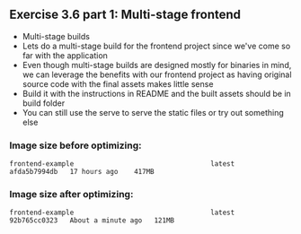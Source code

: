 ## Exercise 3.6 part 1: Multi-stage frontend

- Multi-stage builds
- Lets do a multi-stage build for the frontend project since we've come so far with the application
- Even though multi-stage builds are designed mostly for binaries in mind, we can leverage the benefits with our frontend project as having original source code with the final assets makes little sense
- Build it with the instructions in README and the built assets should be in build folder
- You can still use the serve to serve the static files or try out something else

### Image size before optimizing:

```console
frontend-example                                  latest        afda5b7994db   17 hours ago    417MB
```

### Image size after optimizing:

```console
frontend-example                                  latest        92b765cc0323   About a minute ago   121MB
```
